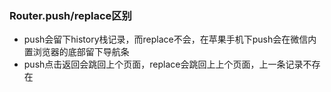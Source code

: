 ###  Router.push/replace区别

+ push会留下history栈记录，而replace不会，在苹果手机下push会在微信内置浏览器的底部留下导航条
+ push点击返回会跳回上个页面，replace会跳回上上个页面，上一条记录不存在

